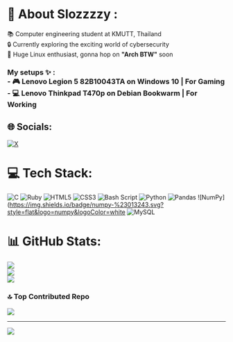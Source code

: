 # 💫 About Slozzzzy :
📚 Computer engineering student at KMUTT, Thailand <br>🔒 Currently exploring the exciting world of cybersecurity <br>🐧 Huge Linux enthusiast, gonna hop on **"Arch BTW"** soon <br>
### My setups ✨ :<br>- 🎮  Lenovo Legion 5 82B10043TA on Windows 10 | For Gaming <br>- 💻  Lenovo Thinkpad T470p on Debian Bookwarm | For Working 

## 🌐 Socials:
[![X](https://img.shields.io/badge/X-black.svg?logo=X&logoColor=white)](https://x.com/ayejayway) 

# 💻 Tech Stack:
![C](https://img.shields.io/badge/c-%2300599C.svg?style=flat&logo=c&logoColor=white) ![Ruby](https://img.shields.io/badge/ruby-%23CC342D.svg?style=flat&logo=ruby&logoColor=white) ![HTML5](https://img.shields.io/badge/html5-%23E34F26.svg?style=flat&logo=html5&logoColor=white) ![CSS3](https://img.shields.io/badge/css3-%231572B6.svg?style=flat&logo=css3&logoColor=white) ![Bash Script](https://img.shields.io/badge/bash_script-%23121011.svg?style=flat&logo=gnu-bash&logoColor=white) ![Python](https://img.shields.io/badge/python-3670A0?style=flat&logo=python&logoColor=ffdd54) ![Pandas](https://img.shields.io/badge/pandas-%23150458.svg?style=flat&logo=pandas&logoColor=white) ![NumPy](https://img.shields.io/badge/numpy-%23013243.svg?style=flat&logo=numpy&logoColor=white ![MySQL](https://img.shields.io/badge/mysql-4479A1.svg?style=flat&logo=mysql&logoColor=white)
# 📊 GitHub Stats:
![](https://github-readme-stats.vercel.app/api?username=Slozzzzy&theme=discord_old_blurple&hide_border=true&include_all_commits=false&count_private=false)<br/>
![](https://github-readme-streak-stats.herokuapp.com/?user=Slozzzzy&theme=discord_old_blurple&hide_border=true)<br/>
![](https://github-readme-stats.vercel.app/api/top-langs/?username=Slozzzzy&theme=discord_old_blurple&hide_border=true&include_all_commits=false&count_private=false&layout=compact)

### 🔝 Top Contributed Repo
![](https://github-contributor-stats.vercel.app/api?username=Slozzzzy&limit=5&theme=discord_old_blurple&combine_all_yearly_contributions=true)

---
[![](https://visitcount.itsvg.in/api?id=Slozzzzy&icon=0&color=6)](https://visitcount.itsvg.in)

<!-- Proudly created with GPRM ( https://gprm.itsvg.in ) -->
